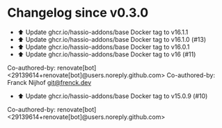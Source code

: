# Changelog since v0.3.0
- ⬆️ Update ghcr.io/hassio-addons/base Docker tag to v16.1.1 
- ⬆️ Update ghcr.io/hassio-addons/base Docker tag to v16.1.0 (#13) 
- ⬆️ Update ghcr.io/hassio-addons/base Docker tag to v16.0.1 
- ⬆️ Update ghcr.io/hassio-addons/base Docker tag to v16 (#11)

Co-authored-by: renovate[bot] <29139614+renovate[bot]@users.noreply.github.com>
Co-authored-by: Franck Nijhof <git@frenck.dev> 
- ⬆️ Update ghcr.io/hassio-addons/base Docker tag to v15.0.9 (#10)

Co-authored-by: renovate[bot] <29139614+renovate[bot]@users.noreply.github.com> 
